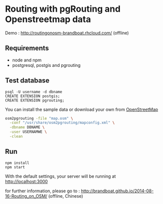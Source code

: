 # Routing with pgRouting and Openstreetmap data

Demo : http://routingonosm-brandboat.rhcloud.com/ (offline)

## Requirements
- node and npm
- postgresql, postgis and pgrouting

## Test database
```
psql -U username -d dbname
CREATE EXTENSION postgis;
CREATE EXTENSION pgrouting;
```
You can install the sample data or download your own from [OpenStreetMap](http://wiki.openstreetmap.org/wiki/Downloading_data)

```bash
osm2pgrouting -file "map.osm" \
  -conf "/usr/share/osm2pgrouting/mapconfig.xml" \
  -dbname DBNAME \
  -user USERNAMWE \
  -clean
```

## Run
```
npm install
npm start
```

With the default settings, your server will be running at [http://localhost:3000](http://localhost:3000)

for further information, please go to : http://brandboat.github.io/2014-08-16-Routing_on_OSM/ (offline, Chinese)
